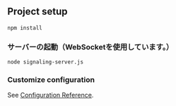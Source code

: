 ## Project setup
```
npm install
```

### サーバーの起動（WebSocketを使用しています。）
```
node signaling-server.js
```

### Customize configuration
See [Configuration Reference](https://cli.vuejs.org/config/).
